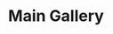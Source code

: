 ---
layout: album_gallery
title: "Main Gallery"
description: "Overview of all albums"
active: gallery
header-img: "img/gallery-bg.jpg"
images:

- image_path: /bachhuyentrang25/0/20210808_192524_234370258_1158903344597005_8478835148669412736_n.jpg
  resource: instagram
  gallery-folder: /gallery/bachhuyentrang25/
  gallery-name: "Bạch Huyền Trang"
  gallery-date: March 2025
- image_path: /baohatran704/-1/20240827_110810_457165863_869830354651345_1956489674174149772_n.jpg
  resource: instagram
  gallery-folder: /gallery/baohatran704/
  gallery-name: "Trần Bảo Hà"
  gallery-date: March 2025
- image_path: /beeemm_/0/20240822_163041_456482482_387804291015036_8902822094271354591_n.jpg
  resource: instagram
  gallery-folder: /gallery/beeemm_/
  gallery-name: "Lâm Vũ Song Tuyến"
  gallery-date: March 2025
- image_path: /chaucoor/1/20240929_120958_461391318_1987636188324687_8160231604694919816_n.jpg
  resource: instagram
  gallery-folder: /gallery/chaucoor/
  gallery-name: "Ngọc Châu"
  gallery-date: March 2025
- image_path: /chin_19022/-1/20231024_191157_394751766_18105333100347304_3504975381220716781_n.jpg
  resource: instagram
  gallery-folder: /gallery/chin_19022/
  gallery-name: "Thuy Trang Nguyen"
  gallery-date: March 2025
- image_path: /clothes/Japan/1129664858235022_432480786_1129665404901634_760168394356745822_n.jpg
  resource: facebook
  gallery-folder: /gallery/clothes/
  gallery-name: "ALBUMS"
  gallery-date: March 2025
- image_path: dyngyn.nt/20230416_092921_330007422_571062348339813_6252361284827574522_n.jpg
  resource: instagram
  gallery-folder: /gallery/dyngyn.nt/
  gallery-name: "album"
  gallery-date: N/A
- image_path: /HQT/ao_dai/762715875901005_420133952_762716192567640_35923821224375938_n.jpg
  resource: facebook
  gallery-folder: /gallery/HQT/
  gallery-name: "ALBUMS"
  gallery-date: March 2025
- image_path: /iamhaiiii/1/20240901_174400_457740975_1157583562002529_2940580151970933681_n.jpg
  resource: instagram
  gallery-folder: /gallery/iamhaiiii/
  gallery-name: "Trịnh Thị Hải"
  gallery-date: March 2025
- image_path: /imnotteee/0/20230706_174404_358177647_2755720601234758_9144233044750135272_n.jpg
  resource: instagram
  gallery-folder: /gallery/imnotteee/
  gallery-name: "Thùy Trang"
  gallery-date: March 2025
- image_path: /imphuon.g/-1/20240815_173642_455635491_1158472982113985_8700649757307795662_n.jpg
  resource: instagram
  gallery-folder: /gallery/imphuon.g/
  gallery-name: "Thuy Phuong Ng"
  gallery-date: March 2025
- image_path: /instagram.com/dyngyn.nt/20241224_213114_471538843_812826987640590_4556492427598079590_n.jpg
  resource: instagram
  gallery-folder: /gallery/index/
  gallery-name: "ALBUMS"
  gallery-date: N/A
- image_path: /KIA/black/1922416864824020_362305844_1922416844824022_4516055923126103301_n.jpg
  resource: facebook
  gallery-folder: /gallery/KIA/
  gallery-name: "ALBUMS"
  gallery-date: March 2025
- image_path: /lemylan/Quần dài (1)/234 (1).jpg
  resource: facebook
  gallery-folder: /gallery/lemylan/
  gallery-name: "ALBUMS"
  gallery-date: March 2025
- image_path: /linhlig1102/1/20240919_211859_460509059_394509923482752_8836800730333494898_n.jpg
  resource: instagram
  gallery-folder: /gallery/linhlig1102/
  gallery-name: "𝓝𝓰𝓾𝔂𝓮̂̃𝓷 𝓣𝓱𝓲̣ 𝓣𝓱𝓾𝔂̀ 𝓛𝓲𝓷𝓱"
  gallery-date: March 2025
- image_path: /luc.thuyy/-1/20250113_221236_472910735_1760011514570658_769707227764713500_n.jpg
  resource: instagram
  gallery-folder: /gallery/luc.thuyy/
  gallery-name: "Nguyễn Thùy"
  gallery-date: March 2025
- image_path: /maitho9x/bikini/20230818_202049_367737935_1048410836148588_5933136430000820275_n.jpg
  resource: instagram
  gallery-folder: /gallery/maitho9x/
  gallery-name: "ALBUMS"
  gallery-date: March 2025
- image_path: /MyLinh/0/917165223867799_470044517_917165227201132_4000076254710638246_n.jpg
  resource: facebook
  gallery-folder: /gallery/MyLinh/
  gallery-name: "ALBUMS"
  gallery-date: March 2025
- image_path: /ngocxx.12/-1/20240302_184649_430896771_860674859193934_8031971809372682912_n.jpg
  resource: instagram
  gallery-folder: /gallery/ngocxx.12/
  gallery-name: "Chunn ✿∘ɷ∘✿"
  gallery-date: March 2025
- image_path: /NguyenNhu(nana)/1/1005249320676577_362286357_1005249317343244_2719347205115088550_n.jpg
  resource: facebook
  gallery-folder: /gallery/NguyenNhu(nana)/
  gallery-name: "ALBUMS"
  gallery-date: March 2025
- image_path: /QuynhAlee/1/259902142708400_469782124_962595615772379_543864227249946729_n.jpg
  resource: facebook
  gallery-folder: /gallery/QuynhAlee/
  gallery-name: "ALBUMS"
  gallery-date: March 2025
- image_path: /teamy_99/0/20240418_123213_436424529_18406871461065911_4493807135431843285_n.jpg
  resource: instagram
  gallery-folder: /gallery/teamy_99/
  gallery-name: "Nguyễn Trà My"
  gallery-date: March 2025
- image_path: /tienbabie_24/contset_2/1751577132363271_485000978_1799865527534431_7829406968769731352_n.jpg
  resource: instagram
  gallery-folder: /gallery/tienbabie_24/
  gallery-name: "Trần Bích Triều Tiên"
  gallery-date: March 2025
- image_path: tienbabie_dtth/set_0 (1).jpg
  resource: instagram
  gallery-folder: /gallery/tienbabie_dtth/
  gallery-name: "album"
  gallery-date: N/A
- image_path: /trangg.phaam/0/20240811_205652_455022230_18281374495225020_3623159428565329358_n.jpg
  resource: instagram
  gallery-folder: /gallery/trangg.phaam/
  gallery-name: "Trang Phạm (Huyen Trang Pham)"
  gallery-date: March 2025
- image_path: /TranHongVan/New folder/361574605_1006684887442861_3278226802160671015_n.jpg
  resource: facebook
  gallery-folder: /gallery/TranHongVan/
  gallery-name: "ALBUMS"
  gallery-date: March 2025
- image_path: /TranThiQuynhMy/10/7970799692963195_447429211_7970805096295988_6113911617501637507_n.jpg
  resource: facebook
  gallery-folder: /gallery/TranThiQuynhMy/
  gallery-name: "ALBUMS"
  gallery-date: March 2025
- image_path: /uyntu.tr/-1/20230523_191340_348845655_243162461649598_8833001784888118270_n.jpg
  resource: instagram
  gallery-folder: /gallery/uyntu.tr/
  gallery-name: "Trần Ngọc Tú Uyên"
  gallery-date: March 2025
---